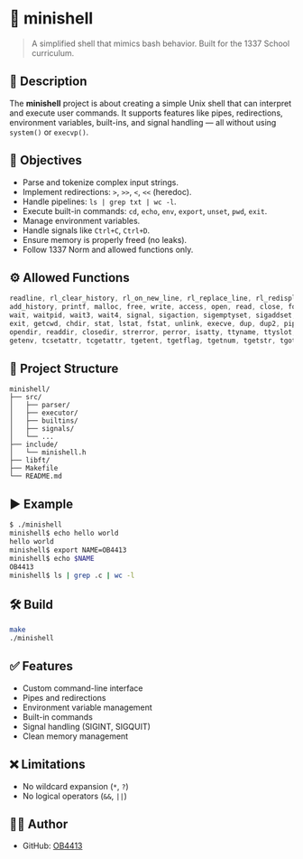 # 🐚 minishell

> A simplified shell that mimics bash behavior. Built for the 1337 School curriculum.

## 📌 Description

The **minishell** project is about creating a simple Unix shell that can interpret and execute user commands. It supports features like pipes, redirections, environment variables, built-ins, and signal handling — all without using `system()` or `execvp()`.

## 🎯 Objectives

- Parse and tokenize complex input strings.
- Implement redirections: `>`, `>>`, `<`, `<<` (heredoc).
- Handle pipelines: `ls | grep txt | wc -l`.
- Execute built-in commands: `cd`, `echo`, `env`, `export`, `unset`, `pwd`, `exit`.
- Manage environment variables.
- Handle signals like `Ctrl+C`, `Ctrl+D`.
- Ensure memory is properly freed (no leaks).
- Follow 1337 Norm and allowed functions only.

## ⚙️ Allowed Functions

```c
readline, rl_clear_history, rl_on_new_line, rl_replace_line, rl_redisplay,
add_history, printf, malloc, free, write, access, open, read, close, fork,
wait, waitpid, wait3, wait4, signal, sigaction, sigemptyset, sigaddset, kill,
exit, getcwd, chdir, stat, lstat, fstat, unlink, execve, dup, dup2, pipe,
opendir, readdir, closedir, strerror, perror, isatty, ttyname, ttyslot, ioctl,
getenv, tcsetattr, tcgetattr, tgetent, tgetflag, tgetnum, tgetstr, tgoto, tputs
```

## 📁 Project Structure

```
minishell/
├── src/
│   ├── parser/
│   ├── executor/
│   ├── builtins/
│   ├── signals/
│   └── ...
├── include/
│   └── minishell.h
├── libft/
├── Makefile
└── README.md
```

## ▶️ Example

```bash
$ ./minishell
minishell$ echo hello world
hello world
minishell$ export NAME=OB4413
minishell$ echo $NAME
OB4413
minishell$ ls | grep .c | wc -l
```

## 🛠️ Build

```bash
make
./minishell
```

## ✅ Features

- Custom command-line interface
- Pipes and redirections
- Environment variable management
- Built-in commands
- Signal handling (SIGINT, SIGQUIT)
- Clean memory management

## ❌ Limitations

- No wildcard expansion (`*`, `?`)
- No logical operators (`&&`, `||`)

## 👨‍💻 Author

- GitHub: [OB4413](https://github.com/OB4413)
